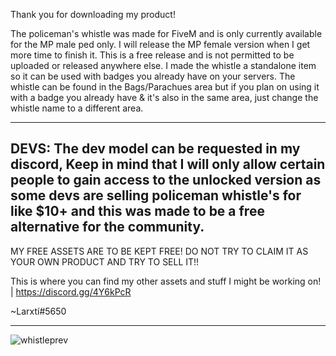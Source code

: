 Thank you for downloading my product!

The policeman's whistle was made for FiveM and is only currently available for the MP male ped only. I will release the MP female version when I get more time to finish it. This is a free release and is not permitted to be uploaded or released anywhere else. 
I made the whistle a standalone item so it can be used with badges you already have on your servers. The whistle can be found in the Bags/Parachues area but if you plan on using it with a badge you already have & it's also in the same area, just change the whistle name to a different area. 

----
DEVS:
The dev model can be requested in my discord, Keep in mind that I will only allow certain people to gain access to the unlocked version as some devs are selling policeman whistle's for like $10+ and this was made to be a free alternative for the community.
----

MY FREE ASSETS ARE TO BE KEPT FREE! DO NOT TRY TO CLAIM IT AS YOUR OWN PRODUCT AND TRY TO SELL IT!!


This is where you can find my other assets and stuff I might be working on! | https://discord.gg/4Y6kPcR

~Larxtí#5650

----
![whistleprev](https://user-images.githubusercontent.com/79678217/153128172-316e8522-7105-4cc0-8d79-db28a2f929fb.PNG)


